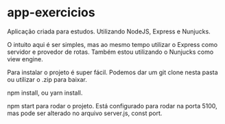 # app-exercicios
Aplicação criada para estudos. Utilizando NodeJS, Express e Nunjucks.

O intuito aqui é ser simples, mas ao mesmo tempo utilizar o Express como servidor e provedor de rotas. Também estou utilizando o Nunjucks como view engine. 

Para instalar o projeto é super fácil. Podemos dar um git clone nesta pasta ou utilizar o .zip para baixar.

npm install, ou yarn install.

npm start para rodar o projeto. Está configurado para rodar na porta 5100, mas pode ser alterado no arquivo server.js, const port.